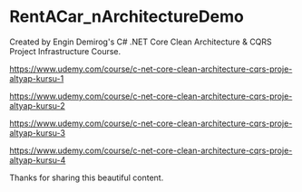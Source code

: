 # RentACar_nArchitectureDemo

Created by Engin Demirog's C# .NET Core Clean Architecture & CQRS Project Infrastructure Course.


https://www.udemy.com/course/c-net-core-clean-architecture-cqrs-proje-altyap-kursu-1

https://www.udemy.com/course/c-net-core-clean-architecture-cqrs-proje-altyap-kursu-2

https://www.udemy.com/course/c-net-core-clean-architecture-cqrs-proje-altyap-kursu-3

https://www.udemy.com/course/c-net-core-clean-architecture-cqrs-proje-altyap-kursu-4

Thanks for sharing this beautiful content.



